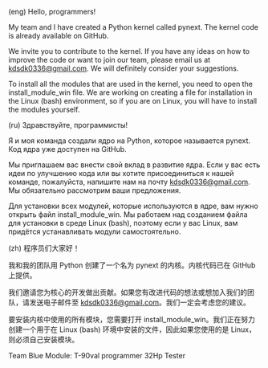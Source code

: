 (eng)
Hello, programmers!

My team and I have created a Python kernel called pynext. The kernel code is already available on GitHub.

We invite you to contribute to the kernel. If you have any ideas on how to improve the code or want to join our team, please email us at kdsdk0336@gmail.com. We will definitely consider your suggestions.

To install all the modules that are used in the kernel, you need to open the install_module_win file. We are working on creating a file for installation in the Linux (bash) environment, so if you are on Linux, you will have to install the modules yourself.

(ru)
Здравствуйте, программисты!

Я и моя команда создали ядро на Python, которое называется pynext. Код ядра уже доступен на GitHub.

Мы приглашаем вас внести свой вклад в развитие ядра. Если у вас есть идеи по улучшению кода или вы хотите присоединиться к нашей команде, пожалуйста, напишите нам на почту kdsdk0336@gmail.com. Мы обязательно рассмотрим ваши предложения.

Для установки всех модулей, которые используются в ядре, вам нужно открыть файл install_module_win. Мы работаем над созданием файла для установки в среде Linux (bash), поэтому если у вас Linux, вам придётся устанавливать модули самостоятельно.

(zh)
程序员们大家好！

我和我的团队用 Python 创建了一个名为 pynext 的内核。内核代码已在 GitHub 上提供。

我们邀请您为核心的开发做出贡献。如果您有改进代码的想法或想加入我们的团队，请发送电子邮件至 kdsdk0336@gmail.com。我们一定会考虑您的建议。

要安装内核中使用的所有模块，您需要打开 install_module_win。我们正在努力创建一个用于在 Linux (bash) 环境中安装的文件，因此如果您使用的是 Linux，则必须自己安装模块。

Team Blue Module:
T-90val programmer
32Hp Tester